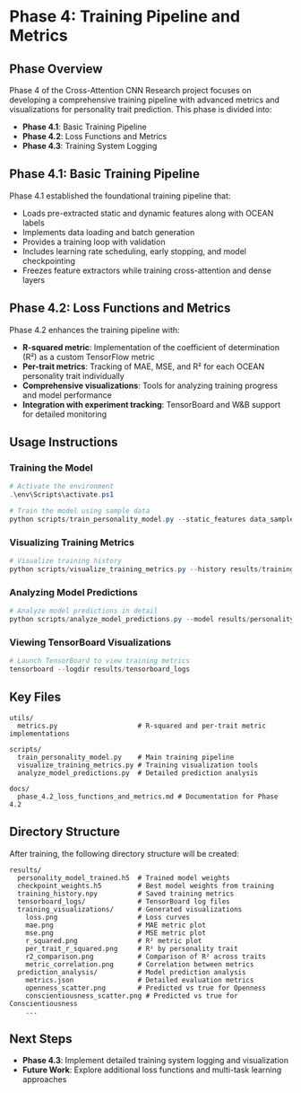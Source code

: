 # Phase 4: Training Pipeline and Metrics

## Phase Overview

Phase 4 of the Cross-Attention CNN Research project focuses on developing a comprehensive training pipeline with advanced metrics and visualizations for personality trait prediction. This phase is divided into:

- **Phase 4.1**: Basic Training Pipeline
- **Phase 4.2**: Loss Functions and Metrics
- **Phase 4.3**: Training System Logging

## Phase 4.1: Basic Training Pipeline

Phase 4.1 established the foundational training pipeline that:

- Loads pre-extracted static and dynamic features along with OCEAN labels
- Implements data loading and batch generation
- Provides a training loop with validation
- Includes learning rate scheduling, early stopping, and model checkpointing
- Freezes feature extractors while training cross-attention and dense layers

## Phase 4.2: Loss Functions and Metrics

Phase 4.2 enhances the training pipeline with:

- **R-squared metric**: Implementation of the coefficient of determination (R²) as a custom TensorFlow metric
- **Per-trait metrics**: Tracking of MAE, MSE, and R² for each OCEAN personality trait individually
- **Comprehensive visualizations**: Tools for analyzing training progress and model performance
- **Integration with experiment tracking**: TensorBoard and W&B support for detailed monitoring

## Usage Instructions

### Training the Model

```powershell
# Activate the environment
.\env\Scripts\activate.ps1

# Train the model using sample data
python scripts/train_personality_model.py --static_features data_sample/static_features.npy --dynamic_features data_sample/dynamic_features.npy --labels data_sample/labels.npy --val_split 0.2 --batch_size 16 --epochs 50 --output results/personality_model_trained.h5
```

### Visualizing Training Metrics

```powershell
# Visualize training history
python scripts/visualize_training_metrics.py --history results/training_history.npy --output results/training_visualizations
```

### Analyzing Model Predictions

```powershell
# Analyze model predictions in detail
python scripts/analyze_model_predictions.py --model results/personality_model_trained.h5 --static_features data_sample/static_features.npy --dynamic_features data_sample/dynamic_features.npy --labels data_sample/labels.npy --output results/prediction_analysis
```

### Viewing TensorBoard Visualizations

```powershell
# Launch TensorBoard to view training metrics
tensorboard --logdir results/tensorboard_logs
```

## Key Files

```
utils/
  metrics.py                    # R-squared and per-trait metric implementations

scripts/
  train_personality_model.py    # Main training pipeline
  visualize_training_metrics.py # Training visualization tools
  analyze_model_predictions.py  # Detailed prediction analysis

docs/
  phase_4.2_loss_functions_and_metrics.md # Documentation for Phase 4.2
```

## Directory Structure

After training, the following directory structure will be created:

```
results/
  personality_model_trained.h5  # Trained model weights
  checkpoint_weights.h5         # Best model weights from training
  training_history.npy          # Saved training metrics
  tensorboard_logs/             # TensorBoard log files
  training_visualizations/      # Generated visualizations
    loss.png                    # Loss curves
    mae.png                     # MAE metric plot
    mse.png                     # MSE metric plot
    r_squared.png               # R² metric plot
    per_trait_r_squared.png     # R² by personality trait
    r2_comparison.png           # Comparison of R² across traits
    metric_correlation.png      # Correlation between metrics
  prediction_analysis/          # Model prediction analysis
    metrics.json                # Detailed evaluation metrics
    openness_scatter.png        # Predicted vs true for Openness
    conscientiousness_scatter.png # Predicted vs true for Conscientiousness
    ...
```

## Next Steps

- **Phase 4.3**: Implement detailed training system logging and visualization
- **Future Work**: Explore additional loss functions and multi-task learning approaches

